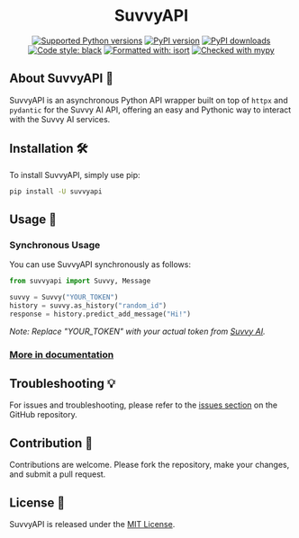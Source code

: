 <div align="center">

# SuvvyAPI

[![Supported Python versions](https://img.shields.io/pypi/pyversions/suvvyapi.svg?logo=python&logoColor=FFE873)](https://pypi.org/project/suvvyapi)
[![PyPI version](https://img.shields.io/pypi/v/suvvyapi.svg?logo=pypi&logoColor=FFE873)](https://pypi.org/project/suvvyapi)
[![PyPI downloads](https://img.shields.io/pypi/dm/suvvyapi.svg)](https://pypi.org/project/suvvyapi)
[![Code style: black](https://img.shields.io/badge/code%20style-black-000000.svg)](https://github.com/psf/black)
[![Formatted with: isort](https://img.shields.io/badge/formatted%20with-isort-blue.svg)](https://github.com/psf/black)
[![Checked with mypy](https://www.mypy-lang.org/static/mypy_badge.svg)](https://mypy-lang.org/)

</div>

## About SuvvyAPI 📘

SuvvyAPI is an asynchronous Python API wrapper built on top of `httpx` and `pydantic` for the Suvvy AI API, offering an easy and Pythonic way to interact with the Suvvy AI services.

## Installation 🛠️

To install SuvvyAPI, simply use pip:

```bash
pip install -U suvvyapi
```

## Usage 🚀

### Synchronous Usage

You can use SuvvyAPI synchronously as follows:

```python
from suvvyapi import Suvvy, Message

suvvy = Suvvy("YOUR_TOKEN")
history = suvvy.as_history("random_id")
response = history.predict_add_message("Hi!")
```
*Note: Replace "YOUR_TOKEN" with your actual token from [Suvvy AI](https://home.suvvy.ai/).*

### [More in documentation](https://github.com/suvvyai/suvvyapi/wiki)

## Troubleshooting 💡

For issues and troubleshooting, please refer to the [issues section](https://github.com/suvvyai/suvvyapi/issues) on the GitHub repository.

## Contribution 👥

Contributions are welcome. Please fork the repository, make your changes, and submit a pull request.

## License 📄

SuvvyAPI is released under the [MIT License](https://github.com/suvvyai/suvvyapi/blob/main/LICENSE).